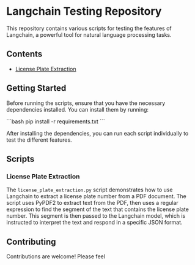 # Langchain Testing Repository

This repository contains various scripts for testing the features of Langchain, a powerful tool for natural language processing tasks.

## Contents

- [License Plate Extraction](#license-plate-extraction)

## Getting Started

Before running the scripts, ensure that you have the necessary dependencies installed. You can install them by running:

\```bash
pip install -r requirements.txt
\```

After installing the dependencies, you can run each script individually to test the different features.

## Scripts

### License Plate Extraction

The `license_plate_extraction.py` script demonstrates how to use Langchain to extract a license plate number from a PDF document. The script uses PyPDF2 to extract text from the PDF, then uses a regular expression to find the segment of the text that contains the license plate number. This segment is then passed to the Langchain model, which is instructed to interpret the text and respond in a specific JSON format.

## Contributing

Contributions are welcome! Please feel
